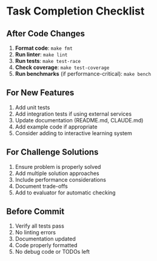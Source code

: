 # Task Completion Checklist

## After Code Changes
1. **Format code**: `make fmt`
2. **Run linter**: `make lint`
3. **Run tests**: `make test-race`
4. **Check coverage**: `make test-coverage`
5. **Run benchmarks** (if performance-critical): `make bench`

## For New Features
1. Add unit tests
2. Add integration tests if using external services
3. Update documentation (README.md, CLAUDE.md)
4. Add example code if appropriate
5. Consider adding to interactive learning system

## For Challenge Solutions
1. Ensure problem is properly solved
2. Add multiple solution approaches
3. Include performance considerations
4. Document trade-offs
5. Add to evaluator for automatic checking

## Before Commit
1. Verify all tests pass
2. No linting errors
3. Documentation updated
4. Code properly formatted
5. No debug code or TODOs left
